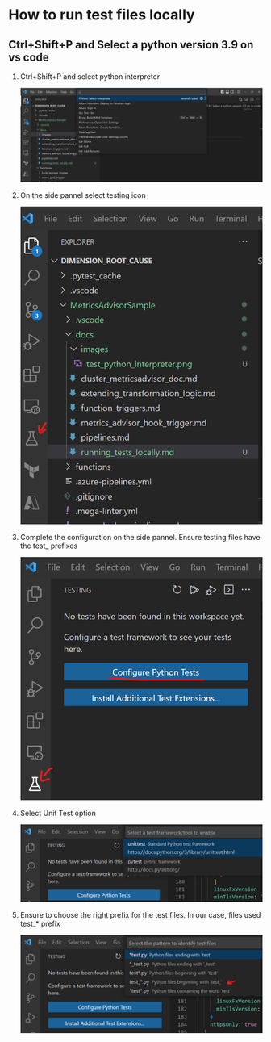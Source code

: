 # How to run test files locally

## Ctrl+Shift+P and Select a python version 3.9 on vs code

1. Ctrl+Shift+P and select python interpreter

   ![Alt](./images/test_python_interpreter.png "Select python interpreter")

2. On the side pannel select testing icon

   ![Alt](./images/test_icon_vscode.png "Testing icon")

3. Complete the configuration on the side pannel. Ensure testing files have the test\_ prefixes

   ![Alt](./images/test_pytest_config.png "Pytest configuration")

4. Select Unit Test option

   ![Alt](./images/test_select_unit_test.png "Select unit test")

5. Ensure to choose the right prefix for the test files. In our case, files used test\_\* prefix

   ![Alt](./images/test_name_prefix.png "Test name prefix")
